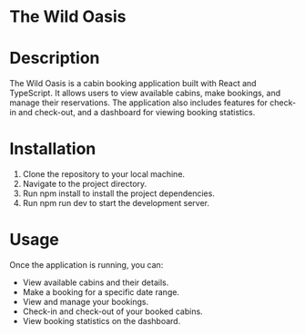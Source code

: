 # The Wild Oasis

# Description

The Wild Oasis is a cabin booking application built with React and TypeScript. It allows users to view available cabins, make bookings, and manage their reservations. The application also includes features for check-in and check-out, and a dashboard for viewing booking statistics.

# Installation

1. Clone the repository to your local machine.
2. Navigate to the project directory.
3. Run npm install to install the project dependencies.
4. Run npm run dev to start the development server.

# Usage

Once the application is running, you can:

- View available cabins and their details.
- Make a booking for a specific date range.
- View and manage your bookings.
- Check-in and check-out of your booked cabins.
- View booking statistics on the dashboard.
